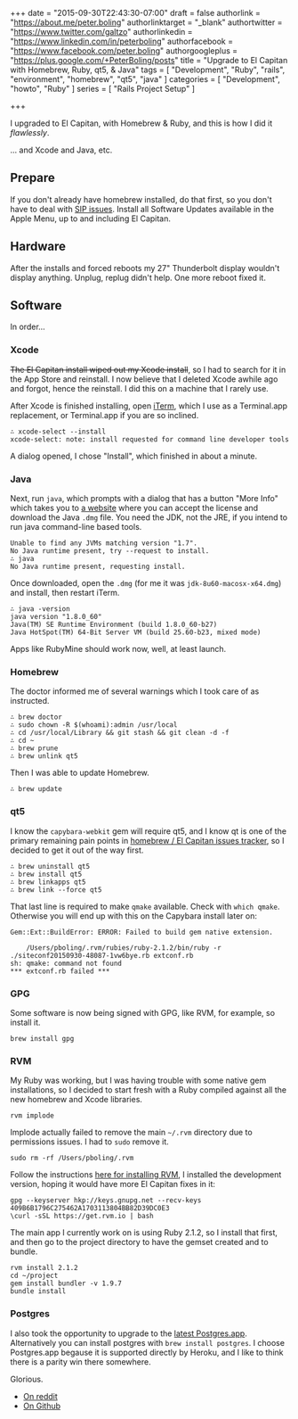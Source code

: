 +++
date = "2015-09-30T22:43:30-07:00"
draft = false
authorlink = "https://about.me/peter.boling"
authorlinktarget = "_blank"
authortwitter = "https://www.twitter.com/galtzo"
authorlinkedin = "https://www.linkedin.com/in/peterboling"
authorfacebook = "https://www.facebook.com/peter.boling"
authorgoogleplus = "https://plus.google.com/+PeterBoling/posts"
title = "Upgrade to El Capitan with Homebrew, Ruby, qt5, & Java"
tags = [ "Development", "Ruby", "rails", "environment", "homebrew", "qt5", "java" ]
categories = [ "Development", "howto", "Ruby" ]
series = [ "Rails Project Setup" ]

+++

I upgraded to El Capitan, with Homebrew & Ruby, and this is how I did it *flawlessly*.

... and Xcode and Java, etc.

## Prepare

If you don't already have homebrew installed, do that first, so you don't have to deal with [SIP issues](https://github.com/Homebrew/homebrew/blob/master/share/doc/homebrew/El_Capitan_and_Homebrew.md#if-usrlocal-does-not-exist).
Install all Software Updates available in the Apple Menu, up to and including El Capitan.

## Hardware

After the installs and forced reboots my 27" Thunderbolt display wouldn't display anything.  Unplug, replug didn't help.  One more reboot fixed it.

## Software

In order...

### Xcode

~~The El Capitan install wiped out my Xcode install~~, so I had to search for it in the App Store and reinstall.  I now believe that I deleted Xcode awhile ago and forgot, hence the reinstall.  I did this on a machine that I rarely use.

After Xcode is finished installing, open [iTerm](https://www.iterm2.com/downloads.html), which I use as a Terminal.app replacement, or Terminal.app if you are so inclined.

```
∴ xcode-select --install
xcode-select: note: install requested for command line developer tools
```

A dialog opened, I chose "Install", which finished in about a minute.

### Java

Next, run `java`, which prompts with a dialog that has a button "More Info" which takes you to [a website](http://www.oracle.com/technetwork/java/javase/downloads/jdk8-downloads-2133151.html) where you can accept the license and download the Java `.dmg` file.  You need the JDK, not the JRE, if you intend to run java command-line based tools.

```
Unable to find any JVMs matching version "1.7".
No Java runtime present, try --request to install.
∴ java
No Java runtime present, requesting install.
```

Once downloaded, open the `.dmg` (for me it was `jdk-8u60-macosx-x64.dmg`) and install, then restart iTerm.

```
∴ java -version
java version "1.8.0_60"
Java(TM) SE Runtime Environment (build 1.8.0_60-b27)
Java HotSpot(TM) 64-Bit Server VM (build 25.60-b23, mixed mode)
```

Apps like RubyMine should work now, well, at least launch.

### Homebrew

The doctor informed me of several warnings which I took care of as instructed.

```
∴ brew doctor
∴ sudo chown -R $(whoami):admin /usr/local
∴ cd /usr/local/Library && git stash && git clean -d -f
∴ cd ~
∴ brew prune
∴ brew unlink qt5
```

Then I was able to update Homebrew.

```
∴ brew update
```

### qt5

I know the `capybara-webkit` gem will require qt5, and I know qt is one of the primary remaining pain points in [homebrew / El Capitan issues tracker](https://github.com/Homebrew/homebrew/issues?utf8=✓&q=is%3Aissue+is%3Aopen+Capitan), so I decided to get it out of the way first.

```
∴ brew uninstall qt5
∴ brew install qt5
∴ brew linkapps qt5
∴ brew link --force qt5
```

That last line is required to make `qmake` available.  Check with `which qmake`.  Otherwise you will end up with this on the Capybara install later on:

```
Gem::Ext::BuildError: ERROR: Failed to build gem native extension.

    /Users/pboling/.rvm/rubies/ruby-2.1.2/bin/ruby -r ./siteconf20150930-48087-1vw6bye.rb extconf.rb
sh: qmake: command not found
*** extconf.rb failed ***
```

### GPG

Some software is now being signed with GPG, like RVM, for example, so install it.

```
brew install gpg
```

### RVM

My Ruby was working, but I was having trouble with some native gem installations, so I decided to start fresh with a Ruby compiled against all the new homebrew and Xcode libraries.

```
rvm implode
```

Implode actually failed to remove the main `~/.rvm` directory due to permissions issues.  I had to `sudo` remove it.

```
sudo rm -rf /Users/pboling/.rvm
```

Follow the instructions [here for installing RVM](https://rvm.io/rvm/install), I installed the development version, hoping it would have more El Capitan fixes in it:

```
gpg --keyserver hkp://keys.gnupg.net --recv-keys 409B6B1796C275462A1703113804BB82D39DC0E3
\curl -sSL https://get.rvm.io | bash
```

The main app I currently work on is using Ruby 2.1.2, so I install that first, and then go to the project directory to have the gemset created and to bundle.

```
rvm install 2.1.2
cd ~/project
gem install bundler -v 1.9.7
bundle install
```

### Postgres

I also took the opportunity to upgrade to the [latest Postgres.app](http://postgresapp.com/).  Alternatively you can install postgres with `brew install postgres`.  I choose Postgres.app begause it is supported directly by Heroku, and I like to think there is a parity win there somewhere.

Glorious.

* [On reddit](https://www.reddit.com/r/ruby/comments/3n26gt/upgrade_to_el_capitan_with_homebrew_ruby/)
* [On Github](https://gist.github.com/pboling/c2bb179e73f8a6ca94e4)
